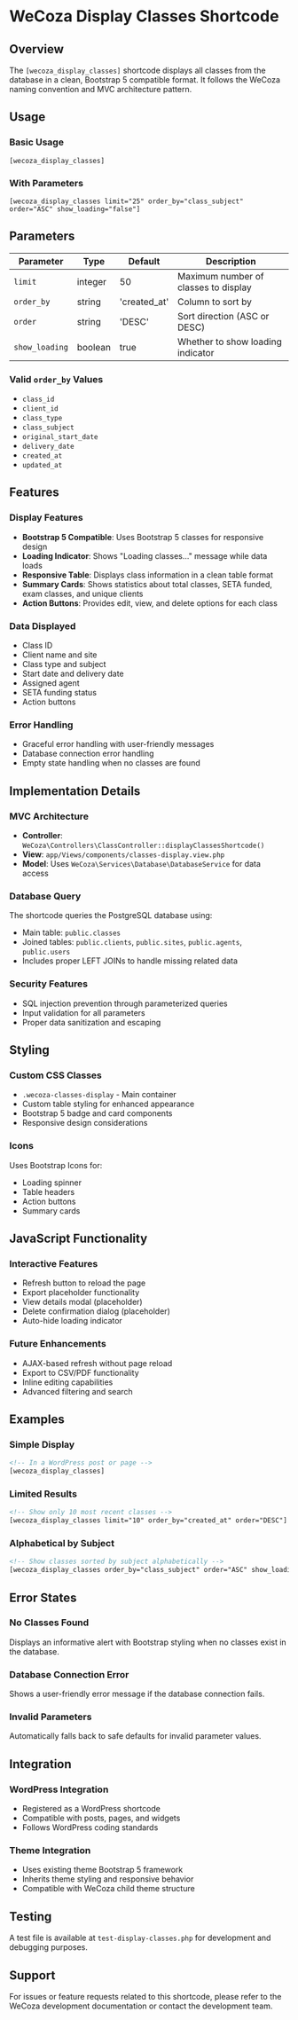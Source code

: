 # WeCoza Display Classes Shortcode

## Overview

The `[wecoza_display_classes]` shortcode displays all classes from the database in a clean, Bootstrap 5 compatible format. It follows the WeCoza naming convention and MVC architecture pattern.

## Usage

### Basic Usage
```
[wecoza_display_classes]
```

### With Parameters
```
[wecoza_display_classes limit="25" order_by="class_subject" order="ASC" show_loading="false"]
```

## Parameters

| Parameter | Type | Default | Description |
|-----------|------|---------|-------------|
| `limit` | integer | 50 | Maximum number of classes to display |
| `order_by` | string | 'created_at' | Column to sort by |
| `order` | string | 'DESC' | Sort direction (ASC or DESC) |
| `show_loading` | boolean | true | Whether to show loading indicator |

### Valid `order_by` Values
- `class_id`
- `client_id`
- `class_type`
- `class_subject`
- `original_start_date`
- `delivery_date`
- `created_at`
- `updated_at`

## Features

### Display Features
- **Bootstrap 5 Compatible**: Uses Bootstrap 5 classes for responsive design
- **Loading Indicator**: Shows "Loading classes..." message while data loads
- **Responsive Table**: Displays class information in a clean table format
- **Summary Cards**: Shows statistics about total classes, SETA funded, exam classes, and unique clients
- **Action Buttons**: Provides edit, view, and delete options for each class

### Data Displayed
- Class ID
- Client name and site
- Class type and subject
- Start date and delivery date
- Assigned agent
- SETA funding status
- Action buttons

### Error Handling
- Graceful error handling with user-friendly messages
- Database connection error handling
- Empty state handling when no classes are found

## Implementation Details

### MVC Architecture
- **Controller**: `WeCoza\Controllers\ClassController::displayClassesShortcode()`
- **View**: `app/Views/components/classes-display.view.php`
- **Model**: Uses `WeCoza\Services\Database\DatabaseService` for data access

### Database Query
The shortcode queries the PostgreSQL database using:
- Main table: `public.classes`
- Joined tables: `public.clients`, `public.sites`, `public.agents`, `public.users`
- Includes proper LEFT JOINs to handle missing related data

### Security Features
- SQL injection prevention through parameterized queries
- Input validation for all parameters
- Proper data sanitization and escaping

## Styling

### Custom CSS Classes
- `.wecoza-classes-display` - Main container
- Custom table styling for enhanced appearance
- Bootstrap 5 badge and card components
- Responsive design considerations

### Icons
Uses Bootstrap Icons for:
- Loading spinner
- Table headers
- Action buttons
- Summary cards

## JavaScript Functionality

### Interactive Features
- Refresh button to reload the page
- Export placeholder functionality
- View details modal (placeholder)
- Delete confirmation dialog (placeholder)
- Auto-hide loading indicator

### Future Enhancements
- AJAX-based refresh without page reload
- Export to CSV/PDF functionality
- Inline editing capabilities
- Advanced filtering and search

## Examples

### Simple Display
```html
<!-- In a WordPress post or page -->
[wecoza_display_classes]
```

### Limited Results
```html
<!-- Show only 10 most recent classes -->
[wecoza_display_classes limit="10" order_by="created_at" order="DESC"]
```

### Alphabetical by Subject
```html
<!-- Show classes sorted by subject alphabetically -->
[wecoza_display_classes order_by="class_subject" order="ASC" show_loading="false"]
```

## Error States

### No Classes Found
Displays an informative alert with Bootstrap styling when no classes exist in the database.

### Database Connection Error
Shows a user-friendly error message if the database connection fails.

### Invalid Parameters
Automatically falls back to safe defaults for invalid parameter values.

## Integration

### WordPress Integration
- Registered as a WordPress shortcode
- Compatible with posts, pages, and widgets
- Follows WordPress coding standards

### Theme Integration
- Uses existing theme Bootstrap 5 framework
- Inherits theme styling and responsive behavior
- Compatible with WeCoza child theme structure

## Testing

A test file is available at `test-display-classes.php` for development and debugging purposes.

## Support

For issues or feature requests related to this shortcode, please refer to the WeCoza development documentation or contact the development team.
